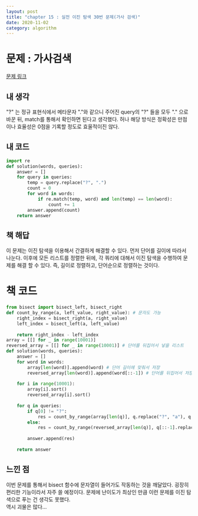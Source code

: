 ```yaml
---
layout: post
title: "chapter 15 : 실전 이진 탐색 30번 문제(가사 검색)"
date: 2020-11-02
category: algorithm
---
```

# 문제 : 가사검색
[문제 링크](https://programmers.co.kr/learn/courses/30/lessons/60060)
## 내 생각
"?" 는 정규 표현식에서 메타문자 "."와 같으니 주어진 query의 "?" 들을 모두 "." 으로 바꾼 뒤, match를 통해서 확인하면 된다고 생각했다. 허나 해당 방식은 정확성은 만점이나 효율성은 0점을 기록할 정도로 효울적이진 않다.   

## 내 코드
```python
import re
def solution(words, queries):
    answer = []
    for query in queries:
        temp = query.replace("?", ".")
        count = 0
        for word in words:
            if re.match(temp, word) and len(temp) == len(word):
                count += 1
        answer.append(count)
    return answer
```
## 책 해답   
이 문제는 이진 탐색을 이용해서 간결하게 해결할 수 있다. 먼저 단어를 길이에 따라서 나눈다. 이후에 모든 리스트를 정렬한 뒤에, 각 쿼리에 대해서 이진 탐색을 수행하여 문제를 해결 할 수 있다. 즉, 길이로 정렬하고, 단어순으로 정렬하는 것이다.   

# 책 코드
```python
from bisect import bisect_left, bisect_right
def count_by_range(a, left_value, right_value): # 문자도 가능
    right_index = bisect_right(a, right_value)
    left_index = bisect_left(a, left_value)
    
    return right_index - left_index
array = [[] for _ in range(10001)]
reversed_array = [[] for _ in range(10001)] # 단어를 뒤집어서 넣을 리스트
def solution(words, queries):
    answer = []
    for word in words:
        array[len(word)].append(word) # 단어 길이에 맞춰서 저장
        reversed_array[len(word)].append(word[::-1]) # 단어를 뒤집어서 저장
    
    for i in range(10001):
        array[i].sort()
        reversed_array[i].sort()
        
    for q in queries:
        if q[0] != "?":
            res = count_by_range(array[len(q)], q.replace("?", "a"), q.replace("?", "z"))
        else:
            res = count_by_range(reversed_array[len(q)], q[::-1].replace("?", "a"), q[::-1].replace("?", "z"))
        
        answer.append(res)
        
    return answer
```
## 느낀 점
이번 문제를 통해서 bisect 함수에 문자열이 들어가도 작동하는 것을 깨달았다. 굉장히 편리한 기능이라서 자주 쓸 예정이다. 문제에 난이도가 최상인 만큼 이런 문제를 이진 탐색으로 푸는 건 생각도 못했다.    
역시 괴물은 많다...
